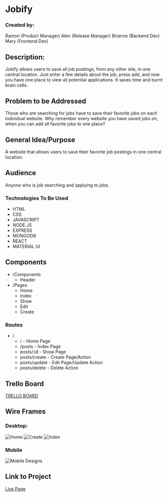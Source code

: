 # Jobify
### Created by:
Ramon (Product Manager) 
Alen (Release Manager) 
Brianne (Backend Dev)
Mary (Frontend Dev)

## Description: 
Jobify allows users to save all job postings, from any other site, in one central location. Just enter a few details about the job, press add, and now you have one place to view all potential applications. It saves time and burnt brain cells.

## Problem to be Addressed
Those who are searching for jobs have to save their favorite jobs on each individual website. Why remember every website you have saved jobs on, when you can add all favorite jobs to one place? 

## General Idea/Purpose
A website that allows users to save their favorite job postings in one central location.

## Audience
Anyone who is job searching and applying to jobs.

### Technologies To Be Used

- HTML
- CSS
- JAVASCRIPT
- NODE.JS
- EXPRESS
- MONGODB
- REACT
- MATERIAL UI

## Components
- /Components
    - Header
- /Pages
    - Home
    - Index
    - Show
    - Edit
    - Create

### Routes
- /
    - / - Home Page
    - /posts - Index Page
    - posts/:id - Show Page
    - posts/create - Create Page/Action
    - posts/update - Edit Page/Update Action
    - posts/delete - Delete Action

## Trello Board
[TRELLO BOARD](https://trello.com/b/Uo1hPrCY/jobify
)
## Wire Frames
### Desktop:
![Home](https://i.imgur.com/9ngMgvd.png)
![Create](https://i.imgur.com/dxpq2Ik.png)
![Index](https://i.imgur.com/FtGB4dC.png)

### Mobile
![Mobile Designs](https://i.imgur.com/w5eraBf.png)


## Link to Project
[Live Page](https://clever-platypus-dd3d98.netlify.app/)
